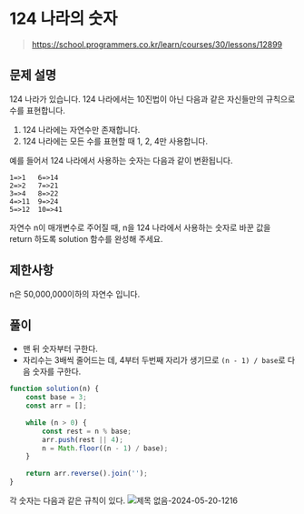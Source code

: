 # 124 나라의 숫자
> https://school.programmers.co.kr/learn/courses/30/lessons/12899

## 문제 설명
124 나라가 있습니다. 124 나라에서는 10진법이 아닌 다음과 같은 자신들만의 규칙으로 수를 표현합니다.

1. 124 나라에는 자연수만 존재합니다.
2. 124 나라에는 모든 수를 표현할 때 1, 2, 4만 사용합니다.

예를 들어서 124 나라에서 사용하는 숫자는 다음과 같이 변환됩니다.

```
1=>1   6=>14
2=>2   7=>21
3=>4   8=>22
4=>11  9=>24
5=>12  10=>41
```
자연수 n이 매개변수로 주어질 때, n을 124 나라에서 사용하는 숫자로 바꾼 값을 return 하도록 solution 함수를 완성해 주세요.

## 제한사항
n은 50,000,000이하의 자연수 입니다.

## 풀이
- 맨 뒤 숫자부터 구한다.
- 자리수는 3배씩 줄어드는 데, 4부터 두번째 자리가 생기므로 `(n - 1) / base`로 다음 숫자를 구한다.

```js
function solution(n) {
    const base = 3;
    const arr = [];
    
    while (n > 0) {
        const rest = n % base;
        arr.push(rest || 4);
        n = Math.floor((n - 1) / base);
    }
    
    return arr.reverse().join('');
}
```

각 숫자는 다음과 같은 규칙이 있다.
![제목 없음-2024-05-20-1216](https://github.com/ChoDragon9/algorithm-challenges/assets/17817719/5998ae0b-1484-4253-963f-aa5fc673dc8e)

